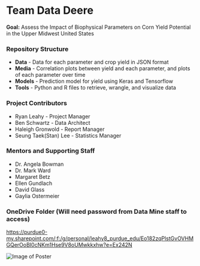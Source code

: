 # Team Data Deere

**Goal:** Assess the Impact of Biophysical Parameters on Corn Yield Potential in the Upper Midwest United States

### Repository Structure

* **Data** - Data for each parameter and crop yield in JSON format
* **Media** - Correlation plots between yield and each parameter, and plots of each parameter over time
* **Models** - Prediction model for yield using Keras and Tensorflow
* **Tools** - Python and R files to retrieve, wrangle, and visualize data

### Project Contributors
* Ryan Leahy - Project Manager
* Ben Schwartz - Data Architect
* Haleigh Gronwold - Report Manager
* Seung Taek(Stan) Lee - Statistics Manager

### Mentors and Supporting Staff
* Dr. Angela Bowman
* Dr. Mark Ward
* Margaret Betz
* Ellen Gundlach
* David Glass
* Gaylia Ostermeier

### OneDrive Folder (Will need password from Data Mine staff to access)
https://purdue0-my.sharepoint.com/:f:/g/personal/leahy8_purdue_edu/Eo182zqPlstGvOVHMGQerOoBI0cNKm1Hse9V8oUMwkkxhw?e=Ex242N

![Image of Poster](https://github.com/leahy8/John-Deere-Project/blob/master/Media/John_Deere_Poster.png)
